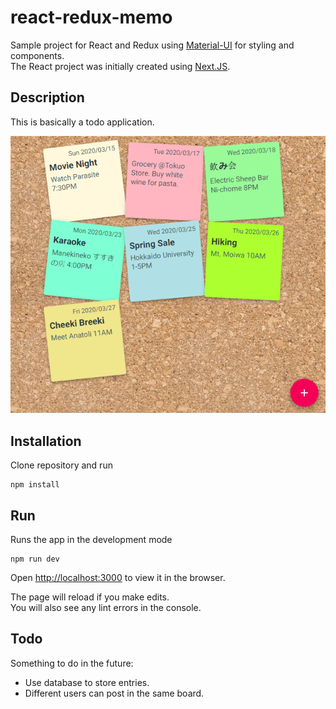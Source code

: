 react-redux-memo
================

Sample project for React and Redux using [Material-UI](https://material-ui.com/) for styling and components.<br>
The React project was initially created using [Next.JS](https://nextjs.org/).

## Description
This is basically a todo application.<br>

![Screenshot](docs/screenshot.png)

## Installation
Clone repository and run

```
npm install
```


## Run
Runs the app in the development mode

```
npm run dev
```

Open [http://localhost:3000](http://localhost:3000) to view it in the browser.

The page will reload if you make edits.<br>
You will also see any lint errors in the console.


## Todo
Something to do in the future:
* Use database to store entries.
* Different users can post in the same board.

